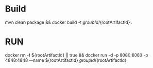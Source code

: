 # Build
mvn clean package && docker build -t ${groupId}/${rootArtifactId} .

# RUN

docker rm -f ${rootArtifactId} || true && docker run -d -p 8080:8080 -p 4848:4848 --name ${rootArtifactId} ${groupId}/${rootArtifactId} 